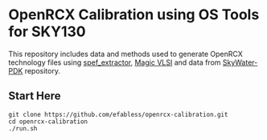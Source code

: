 # OpenRCX Calibration using OS Tools for SKY130
This repository includes data and methods used to generate OpenRCX technology files using [spef_extractor](https://github.com/Cloud-V/SPEF_EXTRACTOR), [Magic VLSI](http://opencircuitdesign.com/magic/index.html) and data from [SkyWater-PDK](https://github.com/google/skywater-pdk) repository.


## Start Here
```
git clone https://github.com/efabless/openrcx-calibration.git
cd openrcx-calibration
./run.sh
```
